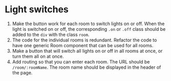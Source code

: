 # Light switches

1. Make the button work for each room to switch lights on or off. When the light is switched on or off, the corresponding `.on` or `.off` class should be added to the `div` with the class `room`.
2. The code for the individual rooms is redundant. Refactor the code to have one generic Room component that can be used for all rooms.
3. Make a button that will switch all lights on or off in all rooms at once, or turn them all on at once.
4. Add routing so that you can enter each room. The URL should be `/room/:roomName`. The room name should be displayed in the header of the page.
